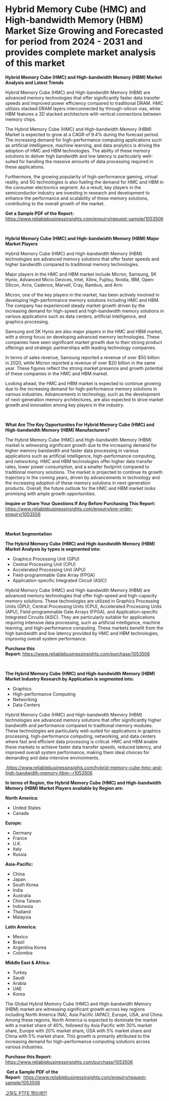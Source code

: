 <p><h1>Hybrid Memory Cube (HMC) and High-bandwidth Memory (HBM) Market Size Growing and Forecasted for period from 2024 - 2031 and provides complete market analysis of this market</h1></p><p><strong>Hybrid Memory Cube (HMC) and High-bandwidth Memory (HBM) Market Analysis and Latest Trends</strong></p>
<p><p>Hybrid Memory Cube (HMC) and High-bandwidth Memory (HBM) are advanced memory technologies that offer significantly faster data transfer speeds and improved power efficiency compared to traditional DRAM. HMC utilizes stacked DRAM layers interconnected by through-silicon vias, while HBM features a 3D stacked architecture with vertical connections between memory chips.</p><p>The Hybrid Memory Cube (HMC) and High-bandwidth Memory (HBM) Market is expected to grow at a CAGR of 9.4% during the forecast period. The increasing demand for high-performance computing applications such as artificial intelligence, machine learning, and data analytics is driving the adoption of HMC and HBM technologies. The ability of these memory solutions to deliver high bandwidth and low latency is particularly well-suited for handling the massive amounts of data processing required in these applications.</p><p>Furthermore, the growing popularity of high-performance gaming, virtual reality, and 5G technologies is also fueling the demand for HMC and HBM in the consumer electronics segment. As a result, key players in the semiconductor industry are investing in research and development to enhance the performance and scalability of these memory solutions, contributing to the overall growth of the market.</p></p>
<p><strong>Get a Sample PDF of the Report:&nbsp;</strong> <a href="https://www.reliablebusinessinsights.com/enquiry/request-sample/1053506">https://www.reliablebusinessinsights.com/enquiry/request-sample/1053506</a></p>
<p>&nbsp;</p>
<p><strong>Hybrid Memory Cube (HMC) and High-bandwidth Memory (HBM) Major Market Players</strong></p>
<p><p>Hybrid Memory Cube (HMC) and High-bandwidth Memory (HBM) technologies are advanced memory solutions that offer faster speeds and higher bandwidth compared to traditional memory technologies. </p><p>Major players in the HMC and HBM market include Micron, Samsung, SK Hynix, Advanced Micro Devices, Intel, Xilinx, Fujitsu, Nvidia, IBM, Open-Silicon, Arira, Cadence, Marvell, Cray, Rambus, and Arm.</p><p>Micron, one of the key players in the market, has been actively involved in developing high-performance memory solutions including HMC and HBM. The company has experienced steady market growth driven by the increasing demand for high-speed and high-bandwidth memory solutions in various applications such as data centers, artificial intelligence, and graphics processing.</p><p>Samsung and SK Hynix are also major players in the HMC and HBM market, with a strong focus on developing advanced memory technologies. These companies have seen significant market growth due to their strong product offerings and strategic partnerships with leading technology companies.</p><p>In terms of sales revenue, Samsung reported a revenue of over $50 billion in 2020, while Micron reported a revenue of over $20 billion in the same year. These figures reflect the strong market presence and growth potential of these companies in the HMC and HBM market.</p><p>Looking ahead, the HMC and HBM market is expected to continue growing due to the increasing demand for high-performance memory solutions in various industries. Advancements in technology, such as the development of next-generation memory architectures, are also expected to drive market growth and innovation among key players in the industry.</p></p>
<p>&nbsp;</p>
<p><strong>What Are The Key Opportunities For Hybrid Memory Cube (HMC) and High-bandwidth Memory (HBM) Manufacturers?</strong></p>
<p><p>The Hybrid Memory Cube (HMC) and High-bandwidth Memory (HBM) market is witnessing significant growth due to the increasing demand for higher memory bandwidth and faster data processing in various applications such as artificial intelligence, high-performance computing, and networking. HMC and HBM technologies offer higher data transfer rates, lower power consumption, and a smaller footprint compared to traditional memory solutions. The market is projected to continue its growth trajectory in the coming years, driven by advancements in technology and the increasing adoption of these memory solutions in next-generation products. Overall, the future outlook for the HMC and HBM market looks promising with ample growth opportunities.</p></p>
<p><strong>Inquire or Share Your Questions If Any Before Purchasing This Report:</strong> <a href="https://www.reliablebusinessinsights.com/enquiry/pre-order-enquiry/1053506">https://www.reliablebusinessinsights.com/enquiry/pre-order-enquiry/1053506</a></p>
<p>&nbsp;</p>
<p><strong>Market Segmentation</strong></p>
<p><strong>The Hybrid Memory Cube (HMC) and High-bandwidth Memory (HBM) Market Analysis by types is segmented into:</strong></p>
<p><ul><li>Graphics Processing Unit (GPU)</li><li>Central Processing Unit (CPU)</li><li>Accelerated Processing Unit (APU)</li><li>Field-programmable Gate Array (FPGA)</li><li>Application-specific Integrated Circuit (ASIC)</li></ul></p>
<p><p>Hybrid Memory Cube (HMC) and High-bandwidth Memory (HBM) are advanced memory technologies that offer high-speed and high-capacity memory solutions. These technologies are utilized in Graphics Processing Units (GPU), Central Processing Units (CPU), Accelerated Processing Units (APU), Field-programmable Gate Arrays (FPGA), and Application-specific Integrated Circuits (ASIC). They are particularly suitable for applications requiring intensive data processing, such as artificial intelligence, machine learning, and high-performance computing. These markets benefit from the high bandwidth and low latency provided by HMC and HBM technologies, improving overall system performance.</p></p>
<p><strong>Purchase this Report:&nbsp;</strong><a href="https://www.reliablebusinessinsights.com/purchase/1053506">https://www.reliablebusinessinsights.com/purchase/1053506</a></p>
<p>&nbsp;</p>
<p><strong>The Hybrid Memory Cube (HMC) and High-bandwidth Memory (HBM) Market Industry Research by Application is segmented into:</strong></p>
<p><ul><li>Graphics</li><li>High-performance Computing</li><li>Networking</li><li>Data Centers</li></ul></p>
<p><p>Hybrid Memory Cube (HMC) and High-bandwidth Memory (HBM) technologies are advanced memory solutions that offer significantly higher bandwidth and performance compared to traditional memory modules. These technologies are particularly well-suited for applications in graphics processing, high-performance computing, networking, and data centers where fast and efficient data processing is critical. HMC and HBM enable these markets to achieve faster data transfer speeds, reduced latency, and improved overall system performance, making them ideal choices for demanding and data-intensive environments.</p></p>
<p><a href="https://www.reliablebusinessinsights.com/hybrid-memory-cube-hmc-and-high-bandwidth-memory-hbm--r1053506">&nbsp;https://www.reliablebusinessinsights.com/hybrid-memory-cube-hmc-and-high-bandwidth-memory-hbm--r1053506</a></p>
<p><strong>In terms of Region, the Hybrid Memory Cube (HMC) and High-bandwidth Memory (HBM) Market Players available by Region are:</strong></p>
<p>
    <p> <strong> North America: </strong>
        <ul>
            <li>United States</li>
            <li>Canada</li>
        </ul>
        </p> 
    <p> <strong> Europe: </strong>
        <ul>
            <li>Germany</li>
            <li>France</li>
            <li>U.K.</li>
            <li>Italy</li>
            <li>Russia</li>
        </ul>
        </p> 
    <p> <strong> Asia-Pacific: </strong>
        <ul>
            <li>China</li>
            <li>Japan</li>
            <li>South Korea</li>
            <li>India</li>
            <li>Australia</li>
            <li>China Taiwan</li>
            <li>Indonesia</li>
            <li>Thailand</li>
            <li>Malaysia</li>
        </ul>
        </p> 
    <p> <strong> Latin America: </strong>
        <ul>
            <li>Mexico</li>
            <li>Brazil</li>
            <li>Argentina Korea</li>
            <li>Colombia</li>
        </ul>
        </p> 
    <p> <strong> Middle East & Africa: </strong>
        <ul>
            <li>Turkey</li>
            <li>Saudi</li>
            <li>Arabia</li>
            <li>UAE</li>
            <li>Korea</li>
        </ul>
    </p>
    </p>
<p><p>The Global Hybrid Memory Cube (HMC) and High-bandwidth Memory (HBM) market are witnessing significant growth across key regions including North America (NA), Asia Pacific (APAC), Europe, USA, and China. Among these regions, North America is expected to dominate the market with a market share of 40%, followed by Asia Pacific with 30% market share, Europe with 20% market share, USA with 5% market share and China with 5% market share. This growth is primarily attributed to the increasing demand for high-performance computing solutions across various industries.</p></p>
<p><strong>Purchase this Report: </strong><a href="https://www.reliablebusinessinsights.com/purchase/1053506">https://www.reliablebusinessinsights.com/purchase/1053506</a></p>
<p>&nbsp;<strong>Get a Sample PDF of the Report:&nbsp;&nbsp;</strong><a href="https://www.reliablebusinessinsights.com/enquiry/request-sample/1053506">https://www.reliablebusinessinsights.com/enquiry/request-sample/1053506</a></p>
<p><strong></strong></p>
<p><p><a href="https://github.com/mpodehpw07370073/Market-Research-Report-List-3/blob/main/5624008126165.md">고밀도 PTFE 멤브레인</a></p></p>